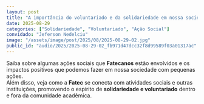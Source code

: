 ```yaml
---
layout: post 
title: "A importância do voluntariado e da solidariedade em nossa sociedade" 
date: 2025-08-29 
categories: ["Solidariedade", "Voluntariado", "Ação Social"]  
convidado: "Jeferson Nedelciu"
image: "/assets/image/post/2025/08/2025-08-29-02.jpg"
public_id: "audio/2025/2025-08-29-02_fb971d47dcc32f8d99589f03a01317ac"
---
```


Saiba sobre algumas ações sociais que **Fatecanos** estão envolvidos e os impactos positivos que podemos fazer em nossa sociedade com pequenas ações.  
Além disso, veja como a **Fatec** se conecta com atividades sociais e outras instituições, promovendo o espírito de **solidariedade e voluntariado** dentro e fora da comunidade acadêmica.